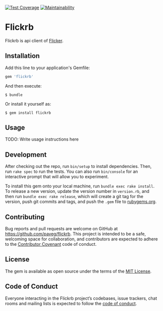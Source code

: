 [![Test Coverage](https://api.codeclimate.com/v1/badges/4c2650addf8e32680290/test_coverage)](https://codeclimate.com/github/paveg/Flickrb/test_coverage)
[![Maintainability](https://api.codeclimate.com/v1/badges/4c2650addf8e32680290/maintainability)](https://codeclimate.com/github/paveg/Flickrb/maintainability)

# Flickrb

Flickrb is api client of [Flicker](https://www.flickr.com/).

## Installation

Add this line to your application's Gemfile:

```ruby
gem 'flickrb'
```

And then execute:

    $ bundle

Or install it yourself as:

    $ gem install flickrb

## Usage

TODO: Write usage instructions here

## Development

After checking out the repo, run `bin/setup` to install dependencies. Then, run `rake spec` to run the tests. You can also run `bin/console` for an interactive prompt that will allow you to experiment.

To install this gem onto your local machine, run `bundle exec rake install`. To release a new version, update the version number in `version.rb`, and then run `bundle exec rake release`, which will create a git tag for the version, push git commits and tags, and push the `.gem` file to [rubygems.org](https://rubygems.org).

## Contributing

Bug reports and pull requests are welcome on GitHub at https://github.com/paveg/flickrb. This project is intended to be a safe, welcoming space for collaboration, and contributors are expected to adhere to the [Contributor Covenant](http://contributor-covenant.org) code of conduct.

## License

The gem is available as open source under the terms of the [MIT License](https://opensource.org/licenses/MIT).

## Code of Conduct

Everyone interacting in the Flickrb project’s codebases, issue trackers, chat rooms and mailing lists is expected to follow the [code of conduct](https://github.com/[USERNAME]/flickrb/blob/master/CODE_OF_CONDUCT.md).
